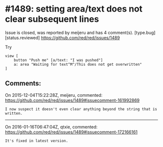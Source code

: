 
#1489: setting area/text does not clear subsequent lines
================================================================================
Issue is closed, was reported by meijeru and has 4 comment(s).
[type.bug] [status.reviewed]
<https://github.com/red/red/issues/1489>

Try

```
view [
    button "Push me" [a/text: "I was pushed"]
    a: area "Waiting for text^M^/This does not get overwritten"
]
```



Comments:
--------------------------------------------------------------------------------

On 2015-12-04T15:22:28Z, meijeru, commented:
<https://github.com/red/red/issues/1489#issuecomment-161992869>

    I now suspect it doesn't even clear anything beyond the string that is written.

--------------------------------------------------------------------------------

On 2016-01-16T06:47:04Z, qtxie, commented:
<https://github.com/red/red/issues/1489#issuecomment-172166161>

    It's fixed in latest version.

